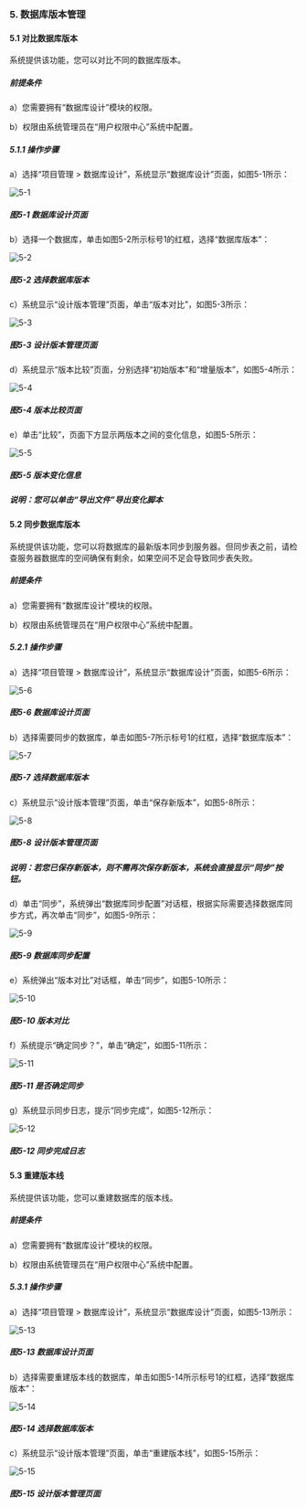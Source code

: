 ### 5. 数据库版本管理

#### 5.1 对比数据库版本

系统提供该功能，您可以对比不同的数据库版本。

##### 前提条件

a）您需要拥有“数据库设计”模块的权限。

b）权限由系统管理员在“用户权限中心”系统中配置。

##### 5.1.1 操作步骤

a）选择“项目管理 > 数据库设计”，系统显示“数据库设计”页面，如图5-1所示：

![5-1](https://www.feisuanyz.com/fsimage/zc-image/cz_10_1_2_01.png)

##### 图5-1 数据库设计页面

b）选择一个数据库，单击如图5-2所示标号1的红框，选择“数据库版本”：

![5-2](https://www.feisuanyz.com/fsimage/zc-image/cz_10_5_1_02.png)

##### 图5-2 选择数据库版本

c）系统显示“设计版本管理”页面，单击“版本对比”，如图5-3所示：

![5-3](https://www.feisuanyz.com/fsimage/zc-image/cz_10_5_1_03.png)

##### 图5-3 设计版本管理页面

d）系统显示“版本比较”页面，分别选择“初始版本”和“增量版本”，如图5-4所示：

![5-4](https://www.feisuanyz.com/fsimage/zc-image/cz_10_5_1_04.png)

##### 图5-4 版本比较页面

e）单击“比较”，页面下方显示两版本之间的变化信息，如图5-5所示：

![5-5](https://www.feisuanyz.com/fsimage/zc-image/cz_10_5_1_05.png)

##### 图5-5 版本变化信息

##### 说明：您可以单击“导出文件”导出变化脚本

#### 5.2 同步数据库版本

系统提供该功能，您可以将数据库的最新版本同步到服务器。但同步表之前，请检查服务器数据库的空间确保有剩余，如果空间不足会导致同步表失败。

##### 前提条件

a）您需要拥有“数据库设计”模块的权限。

b）权限由系统管理员在“用户权限中心”系统中配置。

##### 5.2.1 操作步骤

a）选择“项目管理 > 数据库设计”，系统显示“数据库设计”页面，如图5-6所示：

![5-6](https://www.feisuanyz.com/fsimage/zc-image/cz_10_4_4_01.png)

##### 图5-6 数据库设计页面

b）选择需要同步的数据库，单击如图5-7所示标号1的红框，选择“数据库版本”：

![5-7](https://www.feisuanyz.com/fsimage/zc-image/cz_10_5_1_02.png)

##### 图5-7 选择数据库版本

c）系统显示“设计版本管理”页面，单击“保存新版本”，如图5-8所示：

![5-8](https://www.feisuanyz.com/fsimage/zc-image/cz_10_5_2_03.png)

##### 图5-8 设计版本管理页面

##### 说明：若您已保存新版本，则不需再次保存新版本，系统会直接显示“同步”按钮。

d）单击“同步”，系统弹出“数据库同步配置”对话框，根据实际需要选择数据库同步方式，再次单击“同步”，如图5-9所示：

![5-9](https://www.feisuanyz.com/fsimage/zc-image/cz_10_5_2_04.png)

##### 图5-9 数据库同步配置

e）系统弹出“版本对比”对话框，单击“同步”，如图5-10所示：

![5-10](https://www.feisuanyz.com/fsimage/zc-image/cz_10_5_2_05.png)

##### 图5-10 版本对比

f）系统提示“确定同步？”，单击“确定”，如图5-11所示：

![5-11](https://www.feisuanyz.com/fsimage/zc-image/cz_10_5_2_06.png)

##### 图5-11 是否确定同步

g）系统显示同步日志，提示“同步完成”，如图5-12所示：

![5-12](https://www.feisuanyz.com/fsimage/zc-image/cz_10_5_2_07.png)

##### 图5-12 同步完成日志

#### 5.3 重建版本线

系统提供该功能，您可以重建数据库的版本线。

##### 前提条件

a）您需要拥有“数据库设计”模块的权限。

b）权限由系统管理员在“用户权限中心”系统中配置。

##### 5.3.1 操作步骤

a）选择“项目管理 > 数据库设计”，系统显示“数据库设计”页面，如图5-13所示：

![5-13](https://www.feisuanyz.com/fsimage/zc-image/cz_10_4_4_01.png)

##### 图5-13 数据库设计页面

b）选择需要重建版本线的数据库，单击如图5-14所示标号1的红框，选择“数据库版本”：

![5-14](https://www.feisuanyz.com/fsimage/zc-image/cz_10_5_1_02.png)

##### 图5-14  选择数据库版本

c）系统显示“设计版本管理”页面，单击“重建版本线”，如图5-15所示：

![5-15](https://www.feisuanyz.com/fsimage/zc-image/cz_10_5_3_03.png)

##### 图5-15 设计版本管理页面

